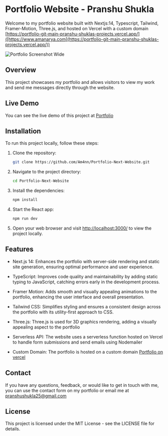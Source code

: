 # Portfolio Website - Pranshu Shukla

Welcome to my portfolio website built with Nextjs:14, Typescript, Tailwind, Framer-Motion, Three.js, and hosted on Vercel with a custom domain [https://portfolio-git-main-pranshu-shuklas-projects.vercel.app/]([https://www.amanarya.com](https://portfolio-git-main-pranshu-shuklas-projects.vercel.app/))

![Portfolio Screenshot Wide](public/preview-wide-dark.png)

## Overview

This project showcases my portfolio and allows visitors to view my work and send me messages directly through the website.

## Live Demo

You can see the live demo of this project at [Portfolio]([https://www.amanarya.com](https://portfolio-git-main-pranshu-shuklas-projects.vercel.app/))

## Installation

To run this project locally, follow these steps:

1. Clone the repository:

   ```bash
   git clone https://github.com/Am4nn/Portfolio-Next-Website.git
   ```

2. Navigate to the project directory:

    ```bash
    cd Portfolio-Next-Website
    ```

3. Install the dependencies:

    ```bash
    npm install
    ```

4. Start the React app:

    ```bash
    npm run dev
    ```

5. Open your web browser and visit <http://localhost:3000/> to view the project locally.

## Features

- Next.js 14: Enhances the portfolio with server-side rendering and static site generation, ensuring optimal performance and user experience.

- TypeScript: Improves code quality and maintainability by adding static typing to JavaScript, catching errors early in the development process.

- Framer Motion: Adds smooth and visually appealing animations to the portfolio, enhancing the user interface and overall presentation.

- Tailwind CSS: Simplifies styling and ensures a consistent design across the portfolio with its utility-first approach to CSS.

- Three.js: Three.js is used for 3D graphics rendering, adding a visually appealing aspect to the portfolio

- Serverless API: The website uses a serverless function hosted on Vercel to handle form submissions and send emails using Nodemailer

- Custom Domain: The portfolio is hosted on a custom domain [Portfolio on vercel]([https://www.amanarya.com](https://portfolio-git-main-pranshu-shuklas-projects.vercel.app/))

## Contact

If you have any questions, feedback, or would like to get in touch with me, you can use the contact form on my portfolio or email me at <pranshushukla25@gmail.com>

## License

This project is licensed under the MIT License - see the LICENSE file for details.
